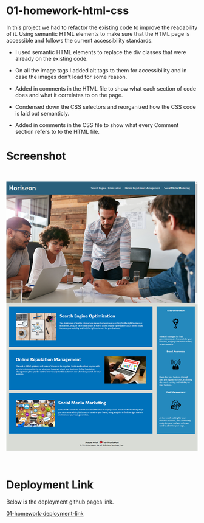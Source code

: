 # 01-homework-html-css

In this project we had to refactor the existing code to improve the readability of it. Using semantic HTML elements to make sure that the HTML page is accessible and follows the current accessibility standards. 

- I used semantic HTML elements to replace the div classes that were already on the existing code. 

- On all the image tags I added alt tags to them for accessibility and in case the images don't load for some reason.

- Added in comments in the HTML file to show what each section of code does and what it correlates to on the page.

- Condensed down the CSS selectors and reorganized how the CSS code is laid out semanticly.

- Added in comments in the CSS file to show what every Comment section refers to to the HTML file. 


# Screenshot
<br>

![The Horiseon webpage includes a navigation bar, a header image, and cards with text and images at the bottom of the page.](./assets/images/homepage-screenshot.png)

<br>

# Deployment Link

Below is the deployment github pages link.

[01-homework-deployment-link](https://itiskchengs.github.io/01-homework-html-css/)